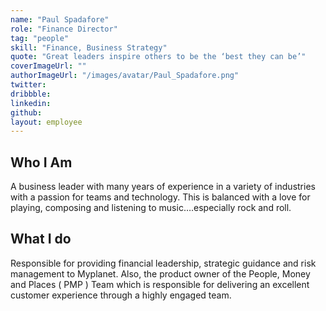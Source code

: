 ```yaml
---
name: "Paul Spadafore"
role: "Finance Director"
tag: "people"
skill: "Finance, Business Strategy"
quote: "Great leaders inspire others to be the ‘best they can be’"
coverImageUrl: ""
authorImageUrl: "/images/avatar/Paul_Spadafore.png"
twitter: 
dribbble:
linkedin:
github:
layout: employee
---
```


## Who I Am

A business leader with many years of experience in a variety of industries with a passion for teams and technology. This is balanced with a love for playing, composing and listening to music….especially rock and roll.

## What I do

Responsible for providing financial leadership, strategic guidance and risk management to Myplanet. Also, the product owner of the People, Money and Places ( PMP ) Team which is responsible for delivering an excellent customer experience through a highly engaged team.
